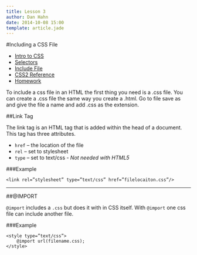 ```yaml
---
title: Lesson 3
author: Dan Hahn
date: 2014-10-08 15:00
template: article.jade
---
```


#Including a CSS File

* [Intro to CSS]()
* [Selectors](selectors.html)
* [Include File](include.html)
* [CSS2 Reference](css.html)
* [Homework](homework.html)

To include a css file in an HTML the first thing you need is a .css file.  You can create a .css file the same way you create a .html.  Go to file save as and give the file a name and add .css as the extension.

##Link Tag

The link tag is an HTML tag that is added within the head of a document.  This tag has three attributes.

* `href` – the location of the file
* `rel` – set to stylesheet
* `type` – set to text/css - *Not needed with HTML5*

###Example

	<link rel=”stylesheet” type=”text/css” href=”filelocaiton.css”/>

---

##@IMPORT

`@import` includes a `.css` but does it with in CSS itself.  With `@import` one css file can include another file.

###Example

	<style type=”text/css”>
		@import url(filename.css);
	</style>

